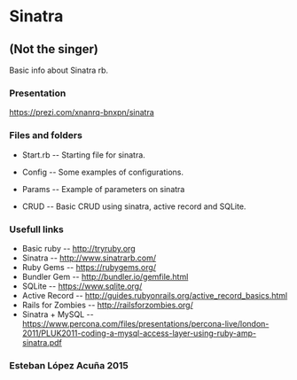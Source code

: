 # Sinatra 
## (Not the singer)

Basic info about Sinatra rb.

### Presentation
https://prezi.com/xnanrq-bnxpn/sinatra

### Files and folders
- Start.rb 
-- Starting file for sinatra.

- Config
-- Some examples of configurations.

- Params
-- Example of parameters on sinatra

- CRUD
-- Basic CRUD using sinatra, active record and SQLite.

### Usefull links

- Basic ruby -- http://tryruby.org
- Sinatra -- http://www.sinatrarb.com/
- Ruby Gems -- https://rubygems.org/
- Bundler Gem -- http://bundler.io/gemfile.html
- SQLite -- https://www.sqlite.org/
- Active Record -- http://guides.rubyonrails.org/active_record_basics.html
- Rails for Zombies -- http://railsforzombies.org/
- Sinatra + MySQL -- https://www.percona.com/files/presentations/percona-live/london-2011/PLUK2011-coding-a-mysql-access-layer-using-ruby-amp-sinatra.pdf

### Esteban López Acuña 2015


